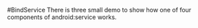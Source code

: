 #BindService
There is three small demo to show how one of four components of android:service works. 
